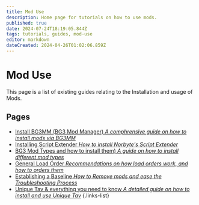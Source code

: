 ```yaml
---
title: Mod Use
description: Home page for tutorials on how to use mods.
published: true
date: 2024-07-24T18:19:05.844Z
tags: tutorials, guides, mod-use
editor: markdown
dateCreated: 2024-04-26T01:02:06.859Z
---
```


# Mod Use
This page is a list of existing guides relating to the Installation and usage of Mods.

## Pages 
- [Install BG3MM (BG3 Mod Manager) *A comphrensive guide on how to install mods via BG3MM*](Tutorials/Mod-Use/Installation-Of-BG3MM)
- [Installing Script Extender *How to install Norbyte's Script Extender*](/Tutorials/Installing-Script-Extender)
- [BG3 Mod Types and how to install them) *A guide on how to install different mod types*](/Mod-Usage/BG3-Mod-Types-and-how-to-install-them)
- [General Load Order *Recommendations on how load orders work, and how to orders them*](general-load-order)
- [Establishing a Baseline *How to Remove mods and ease the Troubleshooting Process*](How-to-remove-mods)
- [Unique Tav & everything you need to know *A detailed guide on how to install and use Unique Tav*](/Tutorials/Mod-Use/Unique-Tav-Everything-you-need-to-know)
{.links-list}